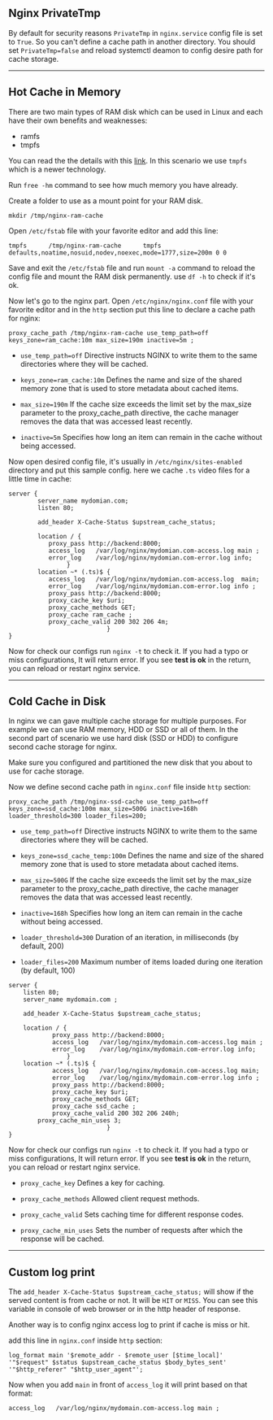 ## Nginx PrivateTmp
By default for security reasons `PrivateTmp` in `nginx.service` config file is set to `True`. So you can't define a cache path in another directory. You should set `PrivateTmp=false` and reload systemctl deamon to config desire path for cache storage.

***
  

## Hot Cache in Memory
There are two main types of RAM disk which can be used in Linux and each have their own benefits and weaknesses:
* ramfs
* tmpfs

You can read the the details with this [link](https://www.jamescoyle.net/knowledge/951-the-difference-between-a-tmpfs-and-ramfs-ram-disk). In this scenario we use `tmpfs` which is a newer technology.

Run `free -hm` command to see how much memory you have already.

Create a folder to use as a mount point for your RAM disk.

`mkdir /tmp/nginx-ram-cache`
 
Open `/etc/fstab` file with your favorite editor and add this line:

`tmpfs      /tmp/nginx-ram-cache      tmpfs defaults,noatime,nosuid,nodev,noexec,mode=1777,size=200m 0 0`

Save and exit the `/etc/fstab` file and run `mount -a` command to reload the config file and mount the RAM disk permanently. use `df -h` to check if it's ok.

Now let's go to the nginx part. Open `/etc/nginx/nginx.conf` file with your favorite editor and in the `http` section put this line to declare a cache path for nginx:

`proxy_cache_path /tmp/nginx-ram-cache use_temp_path=off keys_zone=ram_cache:10m max_size=190m inactive=5m ;`

* `use_temp_path=off` Directive instructs NGINX to write them to the same directories where they will be cached.

* `keys_zone=ram_cache:10m` Defines the name and size of the shared memory zone that is used to store metadata about cached items.

* `max_size=190m` If the cache size exceeds the limit set by the max_size parameter to the proxy_cache_path directive, the cache manager removes the data that was accessed least recently.

* `inactive=5m` Specifies how long an item can remain in the cache without being accessed.

Now open desired config file, it's usually in `/etc/nginx/sites-enabled` directory and put this sample config. here we cache `.ts` video files for a little time in cache:

```
server {
        server_name mydomian.com;
        listen 80;

        add_header X-Cache-Status $upstream_cache_status;

        location / {
           proxy_pass http://backend:8000;
           access_log   /var/log/nginx/mydomian.com-access.log main ;
           error_log    /var/log/nginx/mydomian.com-error.log info;
                }
        location ~* (.ts)$ {
           access_log   /var/log/nginx/mydomian.com-access.log  main;
           error_log    /var/log/nginx/mydomian.com-error.log info ;
           proxy_pass http://backend:8000;
           proxy_cache_key $uri;
           proxy_cache_methods GET;
           proxy_cache ram_cache ;
           proxy_cache_valid 200 302 206 4m;
                           }
}
```

Now for check our configs run `nginx -t` to check it. If you had a typo or miss configurations, It will return error. If you see **test is ok** in the return, you can reload or restart nginx service.

***
## Cold Cache in Disk

In nginx we can gave multiple cache storage for multiple purposes. For example we can use RAM memory, HDD or SSD or all of them. In the second part of scenario we use hard disk (SSD or HDD) to configure second cache storage for nginx.

Make sure you configured and partitioned the new disk that you about to use for cache storage.

Now we define second cache path in `nginx.conf` file inside `http` section:

`proxy_cache_path /tmp/nginx-ssd-cache use_temp_path=off keys_zone=ssd_cache:100m max_size=500G inactive=168h loader_threshold=300 loader_files=200;`

* `use_temp_path=off` Directive instructs NGINX to write them to the same directories where they will be cached.

* `keys_zone=ssd_cache_temp:100m` Defines the name and size of the shared memory zone that is used to store metadata about cached items.

* `max_size=500G` If the cache size exceeds the limit set by the max_size parameter to the proxy_cache_path directive, the cache manager removes the data that was accessed least recently.

* `inactive=168h` Specifies how long an item can remain in the cache without being accessed.

* `loader_threshold=300` Duration of an iteration, in milliseconds (by default, 200)

* `loader_files=200` Maximum number of items loaded during one iteration (by default, 100)

```
server {
    listen 80;
    server_name mydomain.com ;

    add_header X-Cache-Status $upstream_cache_status;
    
    location / {
            proxy_pass http://backend:8000;
            access_log   /var/log/nginx/mydomain.com-access.log main ;
            error_log    /var/log/nginx/mydomain.com-error.log info;
                }
    location ~* (.ts)$ {
            access_log   /var/log/nginx/mydomain.com-access.log main;
            error_log    /var/log/nginx/mydomain.com-error.log info ;
            proxy_pass http://backend:8000;
            proxy_cache_key $uri;
            proxy_cache_methods GET;
            proxy_cache ssd_cache ;
            proxy_cache_valid 200 302 206 240h;
	    proxy_cache_min_uses 3;
                           }
}
```

Now for check our configs run `nginx -t` to check it. If you had a typo or miss configurations, It will return error. If you see **test is ok** in the return, you can reload or restart nginx service.

* `proxy_cache_key` Defines a key for caching.

* `proxy_cache_methods` Allowed client request methods.

* `proxy_cache_valid` Sets caching time for different response codes.

* `proxy_cache_min_uses` Sets the number of requests after which the response will be cached.


***

## Custom log print
The `add_header X-Cache-Status $upstream_cache_status;` will show if the served content is from cache or not. It will be `HIT` or `MISS`. You can see this variable in console of web browser or in the http header of response.

Another way is to config nginx access log to print if cache is miss or hit.

add this line in `nginx.conf` inside `http` section:

`log_format main '$remote_addr - $remote_user [$time_local]' '"$request" $status $upstream_cache_status $body_bytes_sent' '"$http_referer" "$http_user_agent"';`

Now when you add `main` in front of `access_log` it will print based on that format:

`access_log   /var/log/nginx/mydomain.com-access.log main ;`
